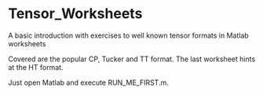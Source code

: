 # Tensor_Worksheets
A basic introduction with exercises to well known tensor formats in Matlab worksheets

Covered are the popular CP, Tucker and TT format. The last worksheet hints at the HT format.

Just open Matlab and execute RUN_ME_FIRST.m.
